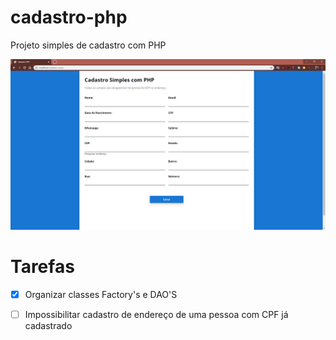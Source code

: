 # cadastro-php
Projeto simples de cadastro com PHP

![Resultado](https://github.com/pierrecbrito/cadastro-php/blob/master/assets/img/screenshot.PNG?raw=true)

# Tarefas
- [x] Organizar classes Factory's e DAO'S
- [ ] Impossibilitar cadastro de endereço de uma pessoa com CPF já cadastrado
 